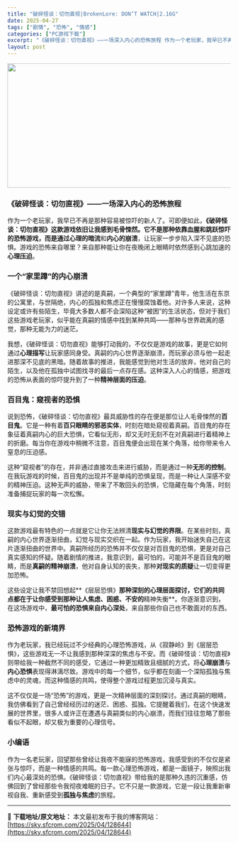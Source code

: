 ```yaml
---
title: "破碎怪谈：切勿直视|BrokenLore: DON’T WATCH|2.16G"
date: 2025-04-27
tags: ["剧情", "恐怖", "情感"]
categories: ["PC游戏下载"]
excerpt: "《破碎怪谈：切勿直视》——一场深入内心的恐怖旅程 作为一个老玩家，我早已不再是那种容易被惊吓的新人了。可即便如此，《破碎怪谈：切勿直视》这款游戏依旧让我感到毛骨悚然。它不是那种依靠血腥和跳跃惊吓的恐怖游戏，而是通过心理的暗流和内心的崩溃，让玩家一步步陷入深不见底的恐惧。游戏的恐怖来自哪里？来自那种能&hellip;"
layout: post
---
```


<img class="aligncenter size-full wp-image-128645" src="https://sky.sfcrom.com/wp-content/uploads/2025/04/202504261601468.webp" alt="" width="600" height="280" />
<h3><strong>《破碎怪谈：切勿直视》——一场深入内心的恐怖旅程</strong></h3>
作为一个老玩家，我早已不再是那种容易被惊吓的新人了。可即便如此，<strong>《破碎怪谈：切勿直视》这款游戏依旧让我感到毛骨悚然。它不是那种依靠血腥和跳跃惊吓的恐怖游戏，而是通过心理的暗流</strong>和<strong>内心的崩溃</strong>，让玩家一步步陷入深不见底的恐惧。游戏的恐怖来自哪里？来自那种能让你在夜晚闭上眼睛时依然感到心跳加速的<strong>心理压迫</strong>。
<h3><strong>一个“家里蹲”的内心崩溃</strong></h3>
《破碎怪谈：切勿直视》讲述的是真嗣，一个典型的“家里蹲”青年，他生活在东京的公寓里，与世隔绝，内心的孤独和焦虑正在慢慢腐蚀着他。对许多人来说，这种设定或许有些陌生，毕竟大多数人都不会深陷这种“被困”的生活状态，但对于我们这些游戏老玩家，似乎能在真嗣的情感中找到某种共鸣——那种与世界疏离的感觉，那种无能为力的迷茫。

我想，《破碎怪谈：切勿直视》能够打动我的，不仅仅是游戏的故事，更是它如何通过<strong>心理描写</strong>让玩家感同身受。真嗣的内心世界逐渐崩溃，而玩家必须与他一起走进那深不见底的黑暗。随着故事的推进，我能感觉到他对生活的放弃，他对自己的陌生，以及他在孤独中试图找寻的最后一点存在感。这种深入人心的情感，把游戏的恐怖从表面的惊吓提升到了一种<strong>精神层面的压迫</strong>。
<h3><strong>百目鬼：窥视者的恐惧</strong></h3>
说到恐怖，《破碎怪谈：切勿直视》最具威胁性的存在便是那位让人毛骨悚然的<strong>百目鬼</strong>。它是一种有着<strong>百只眼睛的邪恶实体</strong>，时刻在暗处窥视着真嗣。百目鬼的存在象征着真嗣内心的巨大恐惧，它看似无形，却又无时无刻不在对真嗣进行着精神上的折磨。每当你在游戏中稍微不注意，百目鬼便会出现在某个角落，给你带来令人窒息的压迫感。

这种“窥视者”的存在，并非通过直接攻击来进行威胁，而是通过一种<strong>无形的控制</strong>。在我玩游戏的时候，百目鬼的出现并不是单纯的恐惧呈现，而是一种让人深感不安的精神压迫。这种无声的威胁，带来了不敢回头的恐惧，它隐藏在每个角落，时刻准备捕捉玩家的每一次松懈。
<h3><strong>现实与幻觉的交错</strong></h3>
这款游戏最有特色的一点就是它让你无法辨清<strong>现实与幻觉的界限</strong>。在某些时刻，真嗣的内心世界逐渐扭曲，幻觉与现实交织在一起。作为玩家，我开始迷失自己在这片逐渐扭曲的世界中。真嗣所经历的恐怖并不仅仅是对百目鬼的恐惧，更是对自己真实感知的怀疑。随着剧情的推进，我意识到，最可怕的，可能并不是百目鬼的眼睛，而是<strong>真嗣的精神崩溃</strong>，他对自身认知的丧失，那种<strong>对现实的质疑</strong>让一切变得更加恐怖。

这些设定让我不禁回想起**《层层恐惧》<strong>那种深刻的心理层面探讨，它们的共同点都在于让你感受到那种让人焦虑、困惑、不安的</strong>精神失衡**。你逐渐意识到，在这场游戏中，<strong>最可怕的恐惧来自内心深处</strong>，来自那些你自己也不敢面对的东西。
<h3><strong>恐怖游戏的新境界</strong></h3>
作为老玩家，我已经玩过不少经典的心理恐怖游戏，从《寂静岭》到《层层恐惧》，这些游戏无一不让我感到那种深深的焦虑与不安。而《破碎怪谈：切勿直视》则带给我一种截然不同的感受，它通过一种更加精致且细腻的方式，将<strong>心理崩溃</strong>与<strong>内心恐惧</strong>表现得淋漓尽致。游戏中的每一个细节，似乎都在刻画一个深陷孤独与焦虑中的灵魂，而这种情感的共鸣，使得整个游戏过程更加沉浸与真实。

这不仅仅是一场“恐怖”的游戏，更是一次精神层面的深刻探讨。通过真嗣的眼睛，我仿佛看到了自己曾经经历过的迷茫、困惑、孤独。它提醒着我们，在这个快速发展的世界里，很多人或许正在遭遇与真嗣类似的内心崩溃，而我们往往忽略了那些看似不起眼，却又极为重要的心理信号。
<h3><strong>小编语</strong></h3>
作为一名老玩家，回望那些曾经让我夜不能寐的恐怖游戏，我感受到的不仅仅是紧张与惊吓，而是一种情感的共鸣。每一款心理恐怖游戏，都是一面镜子，映照出我们内心最深处的恐惧。《破碎怪谈：切勿直视》带给我的是那种久违的沉重感，仿佛回到了曾经那些令我彻夜难眠的日子。它不只是一款游戏，它是一段让我重新审视自我、重新感受到<strong>孤独与焦虑</strong>的旅程。

---
📖 **下载地址/原文地址：** 本文最初发布于我的博客网站：[https://sky.sfcrom.com/2025/04/128644](https://sky.sfcrom.com/2025/04/128644)
